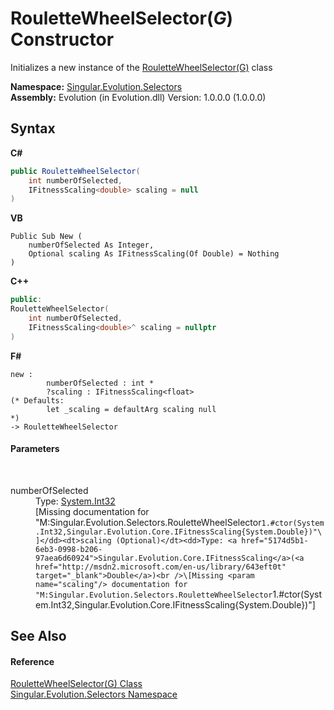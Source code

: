 # RouletteWheelSelector(*G*) Constructor 
 

Initializes a new instance of the <a href="55160e8f-6153-c2b6-1a0a-22377860007a">RouletteWheelSelector(G)</a> class

**Namespace:**&nbsp;<a href="8320b82a-6d2b-3b02-4fba-371d18ff3e24">Singular.Evolution.Selectors</a><br />**Assembly:**&nbsp;Evolution (in Evolution.dll) Version: 1.0.0.0 (1.0.0.0)

## Syntax

**C#**<br />
``` C#
public RouletteWheelSelector(
	int numberOfSelected,
	IFitnessScaling<double> scaling = null
)
```

**VB**<br />
``` VB
Public Sub New ( 
	numberOfSelected As Integer,
	Optional scaling As IFitnessScaling(Of Double) = Nothing
)
```

**C++**<br />
``` C++
public:
RouletteWheelSelector(
	int numberOfSelected, 
	IFitnessScaling<double>^ scaling = nullptr
)
```

**F#**<br />
``` F#
new : 
        numberOfSelected : int * 
        ?scaling : IFitnessScaling<float> 
(* Defaults:
        let _scaling = defaultArg scaling null
*)
-> RouletteWheelSelector
```


#### Parameters
&nbsp;<dl><dt>numberOfSelected</dt><dd>Type: <a href="http://msdn2.microsoft.com/en-us/library/td2s409d" target="_blank">System.Int32</a><br />\[Missing <param name="numberOfSelected"/> documentation for "M:Singular.Evolution.Selectors.RouletteWheelSelector`1.#ctor(System.Int32,Singular.Evolution.Core.IFitnessScaling{System.Double})"\]</dd><dt>scaling (Optional)</dt><dd>Type: <a href="5174d5b1-6eb3-0998-b206-97aea6d60924">Singular.Evolution.Core.IFitnessScaling</a>(<a href="http://msdn2.microsoft.com/en-us/library/643eft0t" target="_blank">Double</a>)<br />\[Missing <param name="scaling"/> documentation for "M:Singular.Evolution.Selectors.RouletteWheelSelector`1.#ctor(System.Int32,Singular.Evolution.Core.IFitnessScaling{System.Double})"\]</dd></dl>

## See Also


#### Reference
<a href="55160e8f-6153-c2b6-1a0a-22377860007a">RouletteWheelSelector(G) Class</a><br /><a href="8320b82a-6d2b-3b02-4fba-371d18ff3e24">Singular.Evolution.Selectors Namespace</a><br />